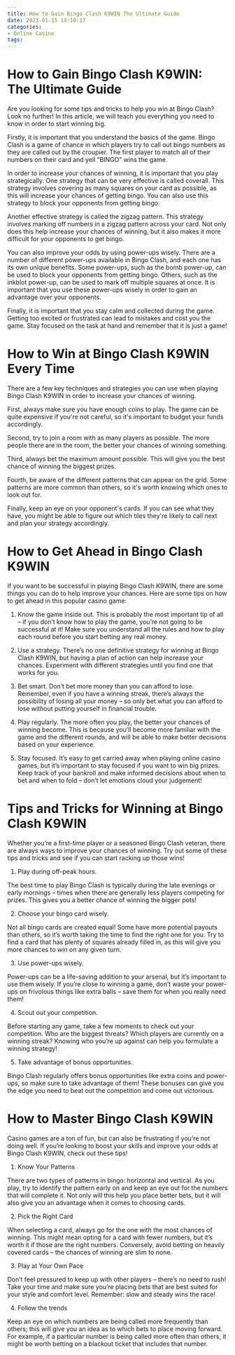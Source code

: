 ```yaml
---
title: How to Gain Bingo Clash K9WIN The Ultimate Guide 
date: 2023-01-15 14:10:17
categories:
- Online Casino
tags:
---
```



#  How to Gain Bingo Clash K9WIN: The Ultimate Guide 

Are you looking for some tips and tricks to help you win at Bingo Clash? Look no further! In this article, we will teach you everything you need to know in order to start winning big.

Firstly, it is important that you understand the basics of the game. Bingo Clash is a game of chance in which players try to call out bingo numbers as they are called out by the croupier. The first player to match all of their numbers on their card and yell “BINGO” wins the game.

In order to increase your chances of winning, it is important that you play strategically. One strategy that can be very effective is called coverall. This strategy involves covering as many squares on your card as possible, as this will increase your chances of getting bingo. You can also use this strategy to block your opponents from getting bingo.

Another effective strategy is called the zigzag pattern. This strategy involves marking off numbers in a zigzag pattern across your card. Not only does this help increase your chances of winning, but it also makes it more difficult for your opponents to get bingo.

You can also improve your odds by using power-ups wisely. There are a number of different power-ups available in Bingo Clash, and each one has its own unique benefits. Some power-ups, such as the bomb power-up, can be used to block your opponents from getting bingo. Others, such as the inkblot power-up, can be used to mark off multiple squares at once. It is important that you use these power-ups wisely in order to gain an advantage over your opponents.

Finally, it is important that you stay calm and collected during the game. Getting too excited or frustrated can lead to mistakes and cost you the game. Stay focused on the task at hand and remember that it is just a game!

#  How to Win at Bingo Clash K9WIN Every Time 

There are a few key techniques and strategies you can use when playing Bingo Clash K9WIN in order to increase your chances of winning.

First, always make sure you have enough coins to play. The game can be quite expensive if you're not careful, so it's important to budget your funds accordingly.

Second, try to join a room with as many players as possible. The more people there are in the room, the better your chances of winning something.

Third, always bet the maximum amount possible. This will give you the best chance of winning the biggest prizes.

Fourth, be aware of the different patterns that can appear on the grid. Some patterns are more common than others, so it's worth knowing which ones to look out for.

Finally, keep an eye on your opponent's cards. If you can see what they have, you might be able to figure out which tiles they're likely to call next and plan your strategy accordingly.

#  How to Get Ahead in Bingo Clash K9WIN 

If you want to be successful in playing Bingo Clash K9WIN, there are some things you can do to help improve your chances. Here are some tips on how to get ahead in this popular casino game:

1. Know the game inside out. This is probably the most important tip of all – if you don’t know how to play the game, you’re not going to be successful at it! Make sure you understand all the rules and how to play each round before you start betting any real money.

2. Use a strategy. There’s no one definitive strategy for winning at Bingo Clash K9WIN, but having a plan of action can help increase your chances. Experiment with different strategies until you find one that works for you.

3. Bet smart. Don’t bet more money than you can afford to lose. Remember, even if you have a winning streak, there’s always the possibility of losing all your money – so only bet what you can afford to lose without putting yourself in financial trouble.

4. Play regularly. The more often you play, the better your chances of winning become. This is because you’ll become more familiar with the game and the different rounds, and will be able to make better decisions based on your experience.

5. Stay focused. It’s easy to get carried away when playing online casino games, but it’s important to stay focused if you want to win big prizes. Keep track of your bankroll and make informed decisions about when to bet and when to fold – don’t let emotions cloud your judgement!

#  Tips and Tricks for Winning at Bingo Clash K9WIN 

Whether you’re a first-time player or a seasoned Bingo Clash veteran, there are always ways to improve your chances of winning. Try out some of these tips and tricks and see if you can start racking up those wins!

1. Play during off-peak hours.

The best time to play Bingo Clash is typically during the late evenings or early mornings – times when there are generally less players competing for prizes. This gives you a better chance of winning the bigger pots!

2. Choose your bingo card wisely.

Not all bingo cards are created equal! Some have more potential payouts than others, so it’s worth taking the time to find the right one for you. Try to find a card that has plenty of squares already filled in, as this will give you more chances to win on any given turn.

3. Use power-ups wisely.

Power-ups can be a life-saving addition to your arsenal, but it’s important to use them wisely. If you’re close to winning a game, don’t waste your power-ups on frivolous things like extra balls – save them for when you really need them!

4. Scout out your competition.

Before starting any game, take a few moments to check out your competition. Who are the biggest threats? Which players are currently on a winning streak? Knowing who you’re up against can help you formulate a winning strategy!

5. Take advantage of bonus opportunities.

Bingo Clash regularly offers bonus opportunities like extra coins and power-ups, so make sure to take advantage of them! These bonuses can give you the edge you need to beat out the competition and come out victorious.

#  How to Master Bingo Clash K9WIN

Casino games are a ton of fun, but can also be frustrating if you’re not doing well. If you’re looking to boost your skills and improve your odds at Bingo Clash K9WIN, check out these tips!

1. Know Your Patterns

There are two types of patterns in bingo: horizontal and vertical. As you play, try to identify the pattern early on and keep an eye out for the numbers that will complete it. Not only will this help you place better bets, but it will also give you an advantage when it comes to choosing cards.

2. Pick the Right Card

When selecting a card, always go for the one with the most chances of winning. This might mean opting for a card with fewer numbers, but it’s worth it if those are the right numbers. Conversely, avoid betting on heavily covered cards – the chances of winning are slim to none.

3. Play at Your Own Pace

Don’t feel pressured to keep up with other players – there’s no need to rush! Take your time and make sure you’re placing bets that are best suited for your style and comfort level. Remember: slow and steady wins the race!

4. Follow the trends

Keep an eye on which numbers are being called more frequently than others; this will give you an idea as to which bets to place moving forward. For example, if a particular number is being called more often than others, it might be worth betting on a blackout ticket that includes that number.